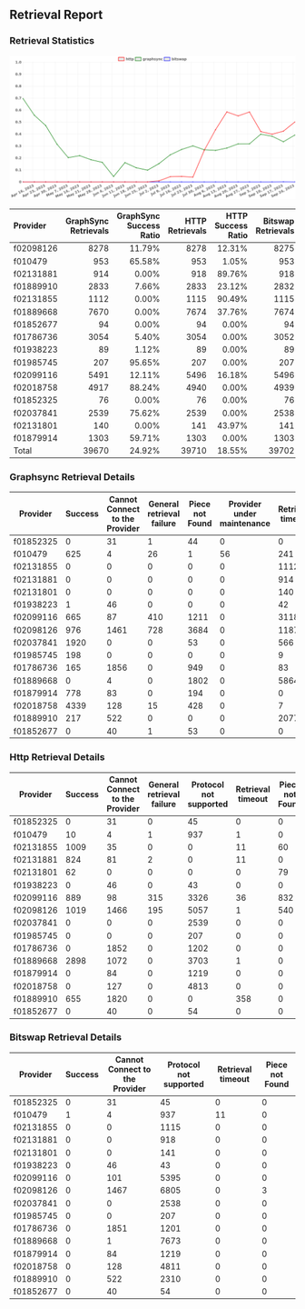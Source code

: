 ## Retrieval Report
### Retrieval Statistics
<img src="https://raw.githubusercontent.com/data-preservation-programs/filplus-checker-assets/main/filecoin-project/filecoin-plus-large-datasets/issues/923/1695624057698.png"/>

| Provider  | GraphSync Retrievals | GraphSync Success Ratio | HTTP Retrievals | HTTP Success Ratio | Bitswap Retrievals | Bitswap Success Ratio |
| :-------- | -------------------: | ----------------------: | --------------: | -----------------: | -----------------: | --------------------: |
| f02098126 |                 8278 |                  11.79% |            8278 |             12.31% |               8275 |                 0.00% |
| f010479   |                  953 |                  65.58% |             953 |              1.05% |                953 |                 0.10% |
| f02131881 |                  914 |                   0.00% |             918 |             89.76% |                918 |                 0.00% |
| f01889910 |                 2833 |                   7.66% |            2833 |             23.12% |               2832 |                 0.00% |
| f02131855 |                 1112 |                   0.00% |            1115 |             90.49% |               1115 |                 0.00% |
| f01889668 |                 7670 |                   0.00% |            7674 |             37.76% |               7674 |                 0.00% |
| f01852677 |                   94 |                   0.00% |              94 |              0.00% |                 94 |                 0.00% |
| f01786736 |                 3054 |                   5.40% |            3054 |              0.00% |               3052 |                 0.00% |
| f01938223 |                   89 |                   1.12% |              89 |              0.00% |                 89 |                 0.00% |
| f01985745 |                  207 |                  95.65% |             207 |              0.00% |                207 |                 0.00% |
| f02099116 |                 5491 |                  12.11% |            5496 |             16.18% |               5496 |                 0.00% |
| f02018758 |                 4917 |                  88.24% |            4940 |              0.00% |               4939 |                 0.00% |
| f01852325 |                   76 |                   0.00% |              76 |              0.00% |                 76 |                 0.00% |
| f02037841 |                 2539 |                  75.62% |            2539 |              0.00% |               2538 |                 0.00% |
| f02131801 |                  140 |                   0.00% |             141 |             43.97% |                141 |                 0.00% |
| f01879914 |                 1303 |                  59.71% |            1303 |              0.00% |               1303 |                 0.00% |
| Total     |                39670 |                  24.92% |           39710 |             18.55% |              39702 |                 0.00% |

### Graphsync Retrieval Details
| Provider  | Success | Cannot Connect to the Provider | General retrieval failure | Piece not Found | Provider under maintenance | Retrieval timeout | Unconfirmed block transfer | Retrieval rejected |
| --------- | ------- | ------------------------------ | ------------------------- | --------------- | -------------------------- | ----------------- | -------------------------- | ------------------ |
| f01852325 | 0       | 31                             | 1                         | 44              | 0                          | 0                 | 0                          | 0                  |
| f010479   | 625     | 4                              | 26                        | 1               | 56                         | 241               | 0                          | 0                  |
| f02131855 | 0       | 0                              | 0                         | 0               | 0                          | 1112              | 0                          | 0                  |
| f02131881 | 0       | 0                              | 0                         | 0               | 0                          | 914               | 0                          | 0                  |
| f02131801 | 0       | 0                              | 0                         | 0               | 0                          | 140               | 0                          | 0                  |
| f01938223 | 1       | 46                             | 0                         | 0               | 0                          | 42                | 0                          | 0                  |
| f02099116 | 665     | 87                             | 410                       | 1211            | 0                          | 3118              | 0                          | 0                  |
| f02098126 | 976     | 1461                           | 728                       | 3684            | 0                          | 1187              | 242                        | 0                  |
| f02037841 | 1920    | 0                              | 0                         | 53              | 0                          | 566               | 0                          | 0                  |
| f01985745 | 198     | 0                              | 0                         | 0               | 0                          | 9                 | 0                          | 0                  |
| f01786736 | 165     | 1856                           | 0                         | 949             | 0                          | 83                | 1                          | 0                  |
| f01889668 | 0       | 4                              | 0                         | 1802            | 0                          | 5864              | 0                          | 0                  |
| f01879914 | 778     | 83                             | 0                         | 194             | 0                          | 0                 | 0                          | 248                |
| f02018758 | 4339    | 128                            | 15                        | 428             | 0                          | 7                 | 0                          | 0                  |
| f01889910 | 217     | 522                            | 0                         | 0               | 0                          | 2077              | 0                          | 17                 |
| f01852677 | 0       | 40                             | 1                         | 53              | 0                          | 0                 | 0                          | 0                  |

### Http Retrieval Details
| Provider  | Success | Cannot Connect to the Provider | General retrieval failure | Protocol not supported | Retrieval timeout | Piece not Found |
| --------- | ------- | ------------------------------ | ------------------------- | ---------------------- | ----------------- | --------------- |
| f01852325 | 0       | 31                             | 0                         | 45                     | 0                 | 0               |
| f010479   | 10      | 4                              | 1                         | 937                    | 1                 | 0               |
| f02131855 | 1009    | 35                             | 0                         | 0                      | 11                | 60              |
| f02131881 | 824     | 81                             | 2                         | 0                      | 11                | 0               |
| f02131801 | 62      | 0                              | 0                         | 0                      | 0                 | 79              |
| f01938223 | 0       | 46                             | 0                         | 43                     | 0                 | 0               |
| f02099116 | 889     | 98                             | 315                       | 3326                   | 36                | 832             |
| f02098126 | 1019    | 1466                           | 195                       | 5057                   | 1                 | 540             |
| f02037841 | 0       | 0                              | 0                         | 2539                   | 0                 | 0               |
| f01985745 | 0       | 0                              | 0                         | 207                    | 0                 | 0               |
| f01786736 | 0       | 1852                           | 0                         | 1202                   | 0                 | 0               |
| f01889668 | 2898    | 1072                           | 0                         | 3703                   | 1                 | 0               |
| f01879914 | 0       | 84                             | 0                         | 1219                   | 0                 | 0               |
| f02018758 | 0       | 127                            | 0                         | 4813                   | 0                 | 0               |
| f01889910 | 655     | 1820                           | 0                         | 0                      | 358               | 0               |
| f01852677 | 0       | 40                             | 0                         | 54                     | 0                 | 0               |

### Bitswap Retrieval Details
| Provider  | Success | Cannot Connect to the Provider | Protocol not supported | Retrieval timeout | Piece not Found |
| --------- | ------- | ------------------------------ | ---------------------- | ----------------- | --------------- |
| f01852325 | 0       | 31                             | 45                     | 0                 | 0               |
| f010479   | 1       | 4                              | 937                    | 11                | 0               |
| f02131855 | 0       | 0                              | 1115                   | 0                 | 0               |
| f02131881 | 0       | 0                              | 918                    | 0                 | 0               |
| f02131801 | 0       | 0                              | 141                    | 0                 | 0               |
| f01938223 | 0       | 46                             | 43                     | 0                 | 0               |
| f02099116 | 0       | 101                            | 5395                   | 0                 | 0               |
| f02098126 | 0       | 1467                           | 6805                   | 0                 | 3               |
| f02037841 | 0       | 0                              | 2538                   | 0                 | 0               |
| f01985745 | 0       | 0                              | 207                    | 0                 | 0               |
| f01786736 | 0       | 1851                           | 1201                   | 0                 | 0               |
| f01889668 | 0       | 1                              | 7673                   | 0                 | 0               |
| f01879914 | 0       | 84                             | 1219                   | 0                 | 0               |
| f02018758 | 0       | 128                            | 4811                   | 0                 | 0               |
| f01889910 | 0       | 522                            | 2310                   | 0                 | 0               |
| f01852677 | 0       | 40                             | 54                     | 0                 | 0               |
